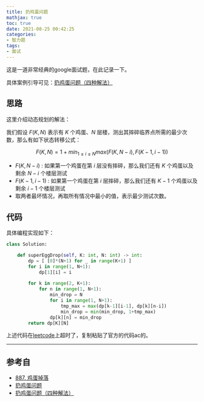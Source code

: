 ```yaml
---
title: 扔鸡蛋问题
mathjax: true
toc: true
date: 2021-08-25 00:42:25
categories: 
- 智力题
tags:
- 面试
---
```


这是一道非常经典的google面试题，在此记录一下。

<!--more-->

具体案例引导可见：[扔鸡蛋问题（四种解法）](https://blog.csdn.net/qq249356520/article/details/89207891)

## 思路

这里介绍动态规划的解法：

我们假设 $F(K,N)$ 表示有 $K$ 个鸡蛋、$N$ 层楼，测出其摔碎临界点所需的最少次数，那么有如下状态转移公式：

$$
F(K, N) = 1 + min_{1 \leq i \leq N} max(F(K, N-i), F(K-1, i-1))
$$

- $F(K, N-i)$ : 如果第一个鸡蛋在第 $i$ 层没有摔碎，那么我们还有 $K$ 个鸡蛋以及剩余 $N-i$ 个楼层测试
- $F(K-1, i-1)$ : 如果第一个鸡蛋在第 $i$ 层摔碎，那么我们还有 $K-1$ 个鸡蛋以及剩余 $i-1$ 个楼层测试
- 取两者最坏情况，再取所有情况中最小的值，表示最少测试次数。

## 代码

具体编程实现如下：

```python
class Solution:

    def superEggDrop(self, K: int, N: int) -> int:
        dp = [ [0]*(N+1) for _ in range(K+1) ]
        for i in range(1, N+1):
            dp[1][i] = i
        
        for k in range(2, K+1):
            for n in range(1, N+1):
                min_drop = N
                for i in range(1, N+1):
                    tmp_max = max(dp[k-1][i-1], dp[k][n-i])
                    min_drop = min(min_drop, 1+tmp_max)
                dp[k][n] = min_drop
        return dp[K][N]
```

上述代码在[leetcode](https://leetcode-cn.com/problems/super-egg-drop/)上超时了，复制粘贴了官方的代码ac的。

___

## 参考自
- [887. 鸡蛋掉落](https://leetcode-cn.com/problems/super-egg-drop/)
- [扔鸡蛋问题](https://baike.baidu.com/item/%E6%89%94%E9%B8%A1%E8%9B%8B%E9%97%AE%E9%A2%98/24626883?fr=aladdin)
- [扔鸡蛋问题（四种解法）](https://blog.csdn.net/qq249356520/article/details/89207891)